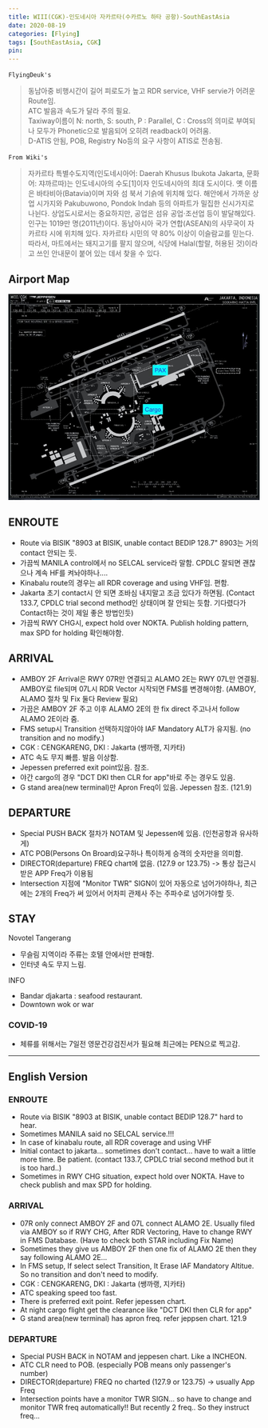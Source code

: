 ```yaml
---
title: WIII(CGK)-인도네시아 자카르타(수카르노 하타 공항)-SouthEastAsia
date: 2020-08-19
categories: [Flying]
tags: [SouthEastAsia, CGK]
pin:
---
```



`FlyingDeuk's`
> 동남아중 비행시간이 길어 피로도가 높고 RDR service, VHF servie가 어려운 Route임.<br>
ATC 발음과 속도가 달라 주의 필요.<br>
Taxiway이름이 N: north, S: south, P : Parallel, C : Cross의 의미로 부여되나 모두가 Phonetic으로 발음되어 오히려 readback이 어려움.<br>
D-ATIS 안됨, POB, Registry No등의 요구 사항이 ATIS로 전송됨.

`From Wiki's`
>자카르타 특별수도지역(인도네시아어: Daerah Khusus Ibukota Jakarta, 문화어: 쟈까르따)는 인도네시아의 수도[1]이자 인도네시아의 최대 도시이다.
옛 이름은 바타비아(Batavia)이며 자와 섬 북서 기슭에 위치해 있다. 해안에서 가까운 상업 시가지와 Pakubuwono, Pondok Indah 등의 아파트가 밀집한 신시가지로 나뉜다. 상업도시로서는 중요하지만, 공업은 섬유 공업·조선업 등이 발달해있다. 인구는 1019만 명(2011년)이다. 동남아시아 국가 연합(ASEAN)의 사무국이 자카르타 시에 위치해 있다.
자카르타 시민의 약 80% 이상이 이슬람교를 믿는다. 따라서, 마트에서는 돼지고기를 팔지 않으며, 식당에 Halal(할랄, 허용된 것)이라고 쓰인 안내문이 붙어 있는 데서 찾을 수 있다.

## Airport Map
![cgk](/img/flying/airport/cgk_ap.jpg)

## ENROUTE
- Route via BISIK "8903 at BISIK, unable contact BEDIP 128.7" 8903는 거의 contact 안되는 듯.
- 가끔씩 MANILA control에서 no SELCAL service라 말함. CPDLC 잘되면 괜찮으나 계속 HF를 켜놔야하나....
- Kinabalu route의 경우는 all RDR coverage and using VHF임. 편함.
- Jakarta 초기 contact시 안 되면 조바심 내지말고 조금 있다가 하면됨. (Contact 133.7, CPDLC trial second method인 상태이며 잘 안되는 듯함. 기다렸다가 Contact하는 것이 제일 좋은 방법인듯)
- 가끔씩 RWY CHG시, expect hold over NOKTA. Publish holding pattern, max SPD for holding 확인해야함.

## ARRIVAL
- AMBOY 2F Arrival은 RWY 07R만 연결되고 ALAMO 2E는 RWY 07L만 연결됨. AMBOY로 file되며 07L시 RDR Vector 시작되면 FMS를 변경해야함. (AMBOY, ALAMO 절차 및 Fix 둘다 Review 필요)
- 가끔은 AMBOY 2F 주고 이후 ALAMO 2E의 한 fix direct 주고나서 follow ALAMO 2E이라 줌.
- FMS setup시 Transition 선택하지않아야 IAF Mandatory ALT가 유지됨. (no transition and no modify.)
- CGK : CENGKARENG, DKI : Jakarta (쌩까랭, 지카타)
- ATC 속도 무지 빠름. 발음 이상함.
- Jepessen preferred exit point있음. 참조.
- 야간 cargo의 경우 "DCT DKI then CLR for app"바로 주는 경우도 있음.
- G stand area(new terminal)만 Apron Freq이 있음. Jepessen 참조. (121.9)


## DEPARTURE
- Special PUSH BACK 절차가 NOTAM 및 Jepessen에 있음. (인천공항과 유사하게)
- ATC POB(Persons On Broard)요구하나 특이하게 승객의 숫자만을 의미함.
- DIRECTOR(departure) FREQ chart에 없음. (127.9 or 123.75) -> 통상 접근시 받은 APP Freq가 이용됨
- Intersection 지점에 "Monitor TWR" SIGN이 있어 자동으로 넘어가야하나, 최근에는 2개의 Freq가 써 있어서 어차피 관제사 주는 주파수로 넘어가야할 듯.

## STAY
Novotel Tangerang
- 무슬림 지역이라 주류는 호텔 안에서만 판매함.
- 인터넷 속도 무지 느림.

INFO
- Bandar djakarta : seafood restaurant.
- Downtown wok or war

### COVID-19
- 체류를 위해서는 7일전 영문건강검진서가 필요해 최근에는 PEN으로 찍고감.

------------

## English Version

### ENROUTE
- Route via BISIK "8903 at BISIK, unable contact BEDIP 128.7" hard to hear.
- Sometimes MANILA said no SELCAL service.!!!
- In case of kinabalu route, all RDR coverage and using VHF
- Initial contact to jakarta… sometimes don't contact… have to wait a little more time. Be patient. (contact 133.7, CPDLC trial second method but it is too hard..)
- Sometimes in RWY CHG situation, expect hold over NOKTA. Have to check publish and max SPD for holding.

### ARRIVAL
- 07R only connect AMBOY 2F and 07L connect ALAMO 2E. Usually filed via AMBOY so if RWY CHG, After RDR Vectoring, Have to change RWY in FMS Database. (Have to check both STAR including Fix Name)
- Sometimes they give us AMBOY 2F then one fix of ALAMO 2E then they say following ALAMO 2E…
- In FMS setup, If select select Transition, It Erase IAF Mandatory Altitue. So no transition and don't need to modify.
- CGK : CENGKARENG, DKI : Jakarta (쌩까랭, 지카타)
- ATC speaking speed too fast.
- There is preferred exit point. Refer jepessen chart.
- At night cargo flight get the clearance like "DCT DKI then CLR for app"
- G stand area(new terminal) has apron freq. refer jeppsen chart. 121.9

### DEPARTURE
- Special PUSH BACK in NOTAM and jeppesen chart. Like a INCHEON.
- ATC CLR need to POB. (especially POB means only passenger's number)
- DIRECTOR(departure) FREQ no charted (127.9 or 123.75) -> usually App Freq
- Intersection points have a monitor TWR SIGN… so have to change and monitor TWR freq automatically!! But recently 2 freq.. So they instruct freq...
